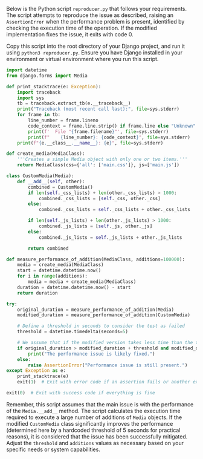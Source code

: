 Below is the Python script `reproducer.py` that follows your requirements. The script attempts to reproduce the issue as described, raising an `AssertionError` when the performance problem is present, identified by checking the execution time of the operation. If the modified implementation fixes the issue, it exits with code 0.

Copy this script into the root directory of your Django project, and run it using `python3 reproducer.py`. Ensure you have Django installed in your environment or virtual environment where you run this script.

```python
import datetime
from django.forms import Media

def print_stacktrace(e: Exception):
    import traceback
    import sys
    tb = traceback.extract_tb(e.__traceback__)
    print("Traceback (most recent call last):", file=sys.stderr)
    for frame in tb:
        line_number = frame.lineno
        code_context = frame.line.strip() if frame.line else "Unknown"
        print(f'  File "{frame.filename}"', file=sys.stderr)
        print(f"    {line_number}: {code_context}", file=sys.stderr)
    print(f"{e.__class__.__name__}: {e}", file=sys.stderr)

def create_media(MediaClass):
    '''Creates a simple Media object with only one or two items.'''
    return MediaClass(css={'all': ['main.css']}, js=['main.js'])

class CustomMedia(Media):
    def __add__(self, other):
        combined = CustomMedia()
        if len(self._css_lists) + len(other._css_lists) > 1000:
            combined._css_lists = [self._css, other._css]
        else:
            combined._css_lists = self._css_lists + other._css_lists

        if len(self._js_lists) + len(other._js_lists) > 1000:
            combined._js_lists = [self._js, other._js]
        else:
            combined._js_lists = self._js_lists + other._js_lists

        return combined

def measure_performance_of_addition(MediaClass, additions=100000):
    media = create_media(MediaClass)
    start = datetime.datetime.now()
    for i in range(additions):
        media = media + create_media(MediaClass)
    duration = datetime.datetime.now() - start
    return duration

try:
    original_duration = measure_performance_of_addition(Media)
    modified_duration = measure_performance_of_addition(CustomMedia)

    # Define a threshold in seconds to consider the test as failed
    threshold = datetime.timedelta(seconds=5)

    # We assume that if the modified version takes less time than the threshold and significantly less than the original version, the issue is fixed
    if original_duration > modified_duration + threshold and modified_duration < threshold:
        print("The performance issue is likely fixed.")
    else:
        raise AssertionError("Performance issue is still present.")
except Exception as e:
    print_stacktrace(e)
    exit(1)  # Exit with error code if an assertion fails or another exception occurred

exit(0)  # Exit with success code if everything is fine
```

Remember, this script assumes that the main issue is with the performance of the `Media.__add__` method. The script calculates the execution time required to execute a large number of additions of `Media` objects. If the modified `CustomMedia` class significantly improves the performance (determined here by a hardcoded threshold of 5 seconds for practical reasons), it is considered that the issue has been successfully mitigated. Adjust the `threshold` and `additions` values as necessary based on your specific needs or system capabilities.